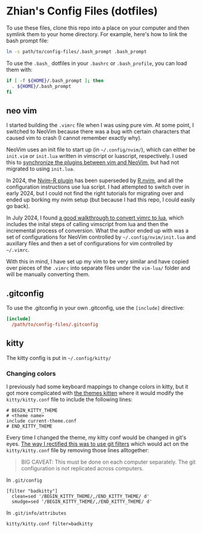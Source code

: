 # Zhian's Config Files (dotfiles)

To use these files, clone this repo into a place on your computer and then 
symlink them to your home directory. For example, here's how to link the bash
prompt file:

```sh
ln -s path/to/config-files/.bash_prompt .bash_prompt
```

To use the `.bash_` dotfiles in your `.bashrc` or `.bash_profile`, you can load
them with:

```bash
if [ -f ${HOME}/.bash_prompt ]; then
  . ${HOME}/.bash_prompt
fi
```

## neo vim

I started building the `.vimrc` file when I was using pure vim. At some point,
I switched to NeoVim because there was a bug with certain characters that caused
vim to crash (I cannot remember exactly why).

NeoVim uses an init file to start up (in `~/.config/nvim/`), which can either
be `init.vim` or `init.lua` written in vimscript or luascript, respectively.
I used this to [synchronize the plugins between vim and
NeoVim](https://www.baeldung.com/linux/vim-neovim-configs), but had not migrated
to using `init.lua`.

In 2024, the [Nvim-R plugin](https://github.com/jalvesaq/Nvim-R/)
has been superseded by [R.nvim](https://github.com/R-nvim/R.nvim), and all the
configuration instructions use lua script. I had attempted to switch over in
early 2024, but I could not find the right tutorials for migrating over and 
ended up borking my nvim setup (but because I had this repo, I could easily
go back). 

In July 2024, I found [a good walkthrough to convert vimrc to
lua](https://www.imaginaryrobots.net/posts/2021-04-17-converting-vimrc-to-lua/),
which includes the inital steps of calling vimscript from lua and then the
incremental process of conversion. What the author ended up with was a set of
configurations for NeoVim controlled by `~/.config/nvim/init.lua` and auxillary
files and then a set of configurations for vim controlled by `~/.vimrc`. 

With this in mind, I have set up my vim to be very similar and have copied over
pieces of the `.vimrc` into separate files under the `vim-lua/` folder and will
be manually converting them. 

## .gitconfig

To use the .gitconfig in your own .gitconfig, use the `[include]` directive:

```toml
[include]
  /path/to/config-files/.gitconfig
``` 

## kitty

The kitty config is put in `~/.config/kitty/`

### Changing colors

I previously had some keyboard mappings to change colors in kitty, but it got
more complicated with [the themes kitten](https://sw.kovidgoyal.net/kitty/kittens/themes/) 
where it would modify the `kitty/kitty.conf` file to include the following lines:

```
# BEGIN_KITTY_THEME
# <theme name>
include current-theme.conf
# END_KITTY_THEME
```

Every time I changed the theme, my kitty conf would be changed in git's eyes.
[The way I rectified this was to use git
filters](https://stackoverflow.com/a/5272721/2752888) which would act on the
`kitty/kitty.conf` file by removing those lines alltogether:

> BIG CAVEAT: This must be done on each computer separately. The git
> configuration is not replicated across computers.

In `.git/config`

```
[filter "badkitty"]
  clean=sed '/BEGIN_KITTY_THEME/,/END_KITTY_THEME/ d'
  smudge=sed '/BEGIN_KITTY_THEME/,/END_KITTY_THEME/ d'
```

In `.git/info/attributes`

```
kitty/kitty.conf filter=badkitty
```
